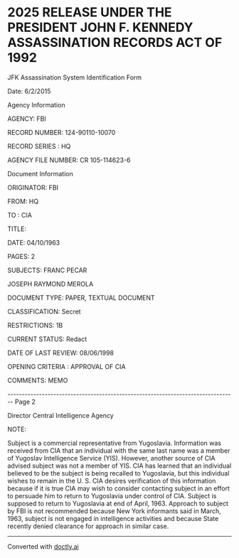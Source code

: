 # 2025 RELEASE UNDER THE PRESIDENT JOHN F. KENNEDY ASSASSINATION RECORDS ACT OF 1992

JFK Assassination System
Identification Form

Date: 6/2/2015

Agency Information

AGENCY: FBI

RECORD NUMBER: 124-90110-10070

RECORD SERIES : HQ

AGENCY FILE NUMBER: CR 105-114623-6

Document Information

ORIGINATOR: FBI

FROM: HQ

TO : CIA

TITLE:

DATE: 04/10/1963

PAGES: 2

SUBJECTS: FRANC PECAR

JOSEPH RAYMOND MEROLA

DOCUMENT TYPE: PAPER, TEXTUAL DOCUMENT

CLASSIFICATION: Secret

RESTRICTIONS: 1B

CURRENT STATUS: Redact

DATE OF LAST REVIEW: 08/06/1998

OPENING CRITERIA : APPROVAL OF CIA

COMMENTS: MEMO


-------------------------------------------------------------------------------- Page 2

Director
Central Intelligence Agency

NOTE:

Subject is a commercial representative from Yugoslavia. Information was received from CIA that an individual with the same last name was a member of Yugoslav Intelligence Service (YIS). However, another source of CIA advised subject was not a member of YIS. CIA has learned that an individual believed to be the subject is being recalled to Yugoslavia, but this individual wishes to remain in the U. S. CIA desires verification of this information because if it is true CIA may wish to consider contacting subject in an effort to persuade him to return to Yugoslavia under control of CIA. Subject is supposed to return to Yugoslavia at end of April, 1963. Approach to subject by FBI is not recommended because New York informants said in March, 1963, subject is not engaged in intelligence activities and because State recently denied clearance for approach in similar case.


---
Converted with [doctly.ai](https://doctly.ai)